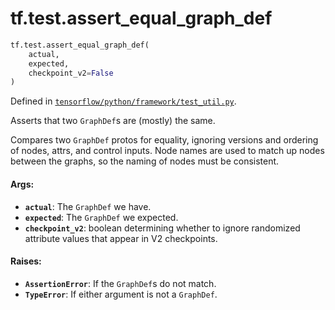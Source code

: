 <div itemscope itemtype="http://developers.google.com/ReferenceObject">
<meta itemprop="name" content="tf.test.assert_equal_graph_def" />
<meta itemprop="path" content="Stable" />
</div>

# tf.test.assert_equal_graph_def

``` python
tf.test.assert_equal_graph_def(
    actual,
    expected,
    checkpoint_v2=False
)
```



Defined in [`tensorflow/python/framework/test_util.py`](/code/stable/tensorflow/python/framework/test_util.py).

Asserts that two `GraphDef`s are (mostly) the same.

Compares two `GraphDef` protos for equality, ignoring versions and ordering of
nodes, attrs, and control inputs.  Node names are used to match up nodes
between the graphs, so the naming of nodes must be consistent.

#### Args:

* <b>`actual`</b>: The `GraphDef` we have.
* <b>`expected`</b>: The `GraphDef` we expected.
* <b>`checkpoint_v2`</b>: boolean determining whether to ignore randomized attribute
      values that appear in V2 checkpoints.


#### Raises:

* <b>`AssertionError`</b>: If the `GraphDef`s do not match.
* <b>`TypeError`</b>: If either argument is not a `GraphDef`.
